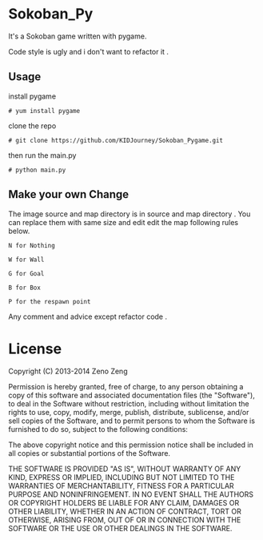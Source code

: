 # Sokoban_Py

It's a Sokoban game written with pygame.

Code style is ugly and i don't want to refactor it .

## Usage

install pygame 

    # yum install pygame

clone the repo

    # git clone https://github.com/KIDJourney/Sokoban_Pygame.git

then run the main.py

    # python main.py

## Make your own Change

The image source and map directory is in source and map directory . You can replace them with same size and edit edit the map following rules below.

    N for Nothing

    W for Wall

    G for Goal

    B for Box

    P for the respawn point

Any comment and advice except refactor code . 

# License

Copyright (C) 2013-2014 Zeno Zeng

Permission is hereby granted, free of charge, to any person obtaining a copy
of this software and associated documentation files (the "Software"), to deal
in the Software without restriction, including without limitation the rights
to use, copy, modify, merge, publish, distribute, sublicense, and/or sell
copies of the Software, and to permit persons to whom the Software is
furnished to do so, subject to the following conditions:

The above copyright notice and this permission notice shall be included in
all copies or substantial portions of the Software.

THE SOFTWARE IS PROVIDED "AS IS", WITHOUT WARRANTY OF ANY KIND, EXPRESS OR
IMPLIED, INCLUDING BUT NOT LIMITED TO THE WARRANTIES OF MERCHANTABILITY,
FITNESS FOR A PARTICULAR PURPOSE AND NONINFRINGEMENT. IN NO EVENT SHALL THE
AUTHORS OR COPYRIGHT HOLDERS BE LIABLE FOR ANY CLAIM, DAMAGES OR OTHER
LIABILITY, WHETHER IN AN ACTION OF CONTRACT, TORT OR OTHERWISE, ARISING FROM,
OUT OF OR IN CONNECTION WITH THE SOFTWARE OR THE USE OR OTHER DEALINGS IN
THE SOFTWARE.
